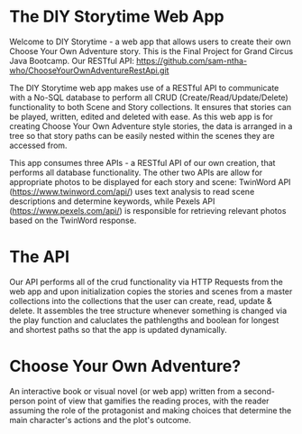 # The DIY Storytime Web App
Welcome to DIY Storytime - a web app that allows users to create their own Choose Your Own Adventure story. This is the Final Project for Grand Circus Java Bootcamp. Our RESTful API: https://github.com/sam-ntha-who/ChooseYourOwnAdventureRestApi.git

The DIY Storytime web app makes use of a RESTful API to communicate with a No-SQL database to perform all CRUD (Create/Read/Update/Delete) functionality to both Scene and Story collections. It ensures that stories can be played, written, edited and deleted with ease. As this web app is for creating Choose Your Own Adventure style stories, the data is arranged in a tree so that story paths can be easily nested within the scenes they are accessed from. 

This app consumes three APIs - a RESTful API of our own creation, that performs all database functionality. The other two APIs are allow for appropriate photos to be displayed for each story and scene: TwinWord API (https://www.twinword.com/api/) uses text analysis to read scene descriptions and determine keywords, while Pexels API (https://www.pexels.com/api/) is responsible for retrieving relevant photos based on the TwinWord response.

# The API

Our API performs all of the crud functionality via HTTP Requests from the web app and upon initialization copies the stories and scenes from a master collections into the collections that the user can create, read, update & delete. It assembles the tree structure whenever something is changed via the play function and caluclates the pathlengths and boolean for longest and shortest paths so that the app is updated dynamically. 

# Choose Your Own Adventure?

An interactive book or visual novel (or web app) written from a second-person point of view that gamifies the reading proces, with the reader assuming the role of the protagonist and making choices that determine the main character's actions and the plot's outcome. 
